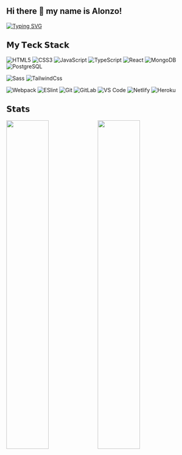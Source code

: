## Hi there 👋 my name is Alonzo!
[![Typing SVG](https://readme-typing-svg.herokuapp.com?color=F7F7F7&width=600&height=75&lines=%F0%9F%91%AF+I%E2%80%99m+looking+to+collaborate+on+Web3+or+Electron!;%F0%9F%92%AC+Ask+me+about+anything+React.JS+and+Electron.JS;%F0%9F%93%AB+How+to+reach+me%3A+alonzoa2015%40gmail.com;%E2%9A%A1+Fun+fact%3A+Modding+anything+Arma+is+pretty+cool+%F0%9F%A4%B7)](https://git.io/typing-svg)

## 𝗠𝘆 𝗧𝗲𝗰𝗸 𝗦𝘁𝗮𝗰𝗸

![HTML5](https://img.shields.io/badge/-HTML5-%23E44D27?style=flat-square&logo=html5&logoColor=ffffff)
![CSS3](https://img.shields.io/badge/-CSS3-%231572B6?style=flat-square&logo=css3)
![JavaScript](https://img.shields.io/badge/-JavaScript-%23F7DF1C?style=flat-square&logo=javascript&logoColor=000000&labelColor=%23F7DF1C&color=%23FFCE5A)
![TypeScript](https://img.shields.io/badge/-TypeScript-007ACC?style=flat-square&logo=typescript&logoColor=white)
![React](https://img.shields.io/badge/-React-%23282C34?style=flat-square&logo=react)
![MongoDB](https://img.shields.io/badge/-MongoDB-black?style=flat-square&logo=mongodb)
![PostgreSQL](https://img.shields.io/badge/-PostgreSQL-336791?style=flat-square&logo=postgresql)

![Sass](https://img.shields.io/badge/-Sass-%23CC6699?style=flat-square&logo=sass&logoColor=ffffff)
![TailwindCss](https://img.shields.io/badge/-TailwindCss-%231a202c?style=flat-square&logo=tailwind-css)

![Webpack](https://img.shields.io/badge/-Webpack-%232C3A42?style=flat-square&logo=webpack)
![ESlint](https://img.shields.io/badge/-ESLint-%234B32C3?style=flat-square&logo=eslint)
![Git](https://img.shields.io/badge/-Git-%23F05032?style=flat-square&logo=git&logoColor=%23ffffff)
![GitLab](https://img.shields.io/badge/-GitLab-FCA121?style=flat-square&logo=gitlab)
![VS Code](https://img.shields.io/badge/-VSCode-%23007ACC?style=flat-square&logo=visual-studio-code)
![Netlify](https://img.shields.io/badge/-Netlify-%2300C7B7?style=flat-square&logo=netlify&logoColor=ffffff)
![Heroku](https://img.shields.io/badge/-Heroku-430098?style=flat-square&logo=heroku)

## 𝗦𝘁𝗮𝘁𝘀

<img align="left" width="47%" src="https://github-readme-stats.vercel.app/api?username=Anddy123&show_icons=true&theme=dracula"/>

<img align="left" width="47%" src="https://github-readme-stats.vercel.app/api/top-langs/?username=Anddy123&layout=compact"/>

